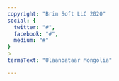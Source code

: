 ```yaml
---
copyright: "Brim Soft LLC 2020"
social: {
  twitter: "#",
  facebook: "#",
  medium: "#"
}
p
termsText: "Ulaanbataar Mongolia"

---
```


